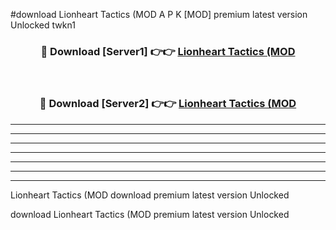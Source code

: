 #download Lionheart Tactics (MOD A P K [MOD] premium latest version Unlocked twkn1 



<div align="center">
<h3>🔴 Download [Server1] 👉👉 <a href="https://apkdownload3.web.app/">Lionheart Tactics (MOD</a></h3><br>

<h3>🔴 Download [Server2] 👉👉 <a href="https://apkdownload3.web.app/">Lionheart Tactics (MOD</a></h3>
</div>





----------------------------------------------------------

----------------------------------------------------------

----------------------------------------------------------

----------------------------------------------------------

----------------------------------------------------------

----------------------------------------------------------

----------------------------------------------------------

Lionheart Tactics (MOD download premium latest version Unlocked

download Lionheart Tactics (MOD premium latest version Unlocked
